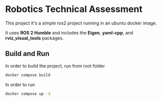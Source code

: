 # Robotics Technical Assessment

This project it's a simple ros2 project running in an ubuntu docker image.

It uses **ROS 2 Humble** and includes the **Eigen**, **yaml-cpp**, and **rviz_visual_tools** packages. 

## Build and Run

In order to build the project, run from root folder

```bash
docker compose build
```

In order to run
```bash
docker compose up -d
```
